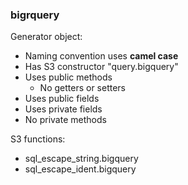 ### bigrquery

Generator object:
* Naming convention uses **camel case**
* Has S3 constructor "query.bigquery"
* Uses public methods
  * No getters or setters
* Uses public fields
* Uses private fields
* No private methods

S3 functions:
* sql_escape_string.bigquery
* sql_escape_ident.bigquery

